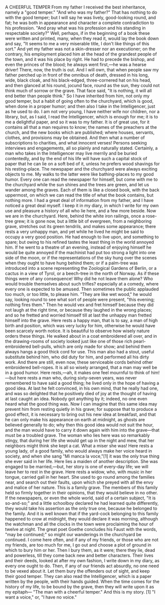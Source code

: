 A CHEERFUL TEMPER
From
my
father
I
received
the
best
inheritance,
namely
a
"good
temper."
"And
who
was
my
father?"
That
has
nothing
to
do
with
the
good
temper;
but
I
will
say
he
was
lively,
good-looking
round,
and
fat;
he
was
both
in
appearance
and
character
a
complete
contradiction
to
his
profession.
"And
pray
what
was
his
profession
and
his
standing
in
respectable
society?"
Well,
perhaps,
if
in
the
beginning
of
a
book
these
were
written
and
printed,
many,
when
they
read
it,
would
lay
the
book
down
and
say,
"It
seems
to
me
a
very
miserable
title,
I
don't
like
things
of
this
sort."
And
yet
my
father
was
not
a
skin-dresser
nor
an
executioner;
on
the
contrary,
his
employment
placed
him
at
the
head
of
the
grandest
people
of
the
town,
and
it
was
his
place
by
right.
He
had
to
precede
the
bishop,
and
even
the
princes
of
the
blood;
he
always
went
first,—he
was
a
hearse
driver!
There,
now,
the
truth
is
out.
And
I
will
own,
that
when
people
saw
my
father
perched
up
in
front
of
the
omnibus
of
death,
dressed
in
his
long,
wide,
black
cloak,
and
his
black-edged,
three-cornered
hat
on
his
head,
and
then
glanced
at
his
round,
jocund
face,
round
as
the
sun,
they
could
not
think
much
of
sorrow
or
the
grave.
That
face
said,
"It
is
nothing,
it
will
all
end
better
than
people
think."
So
I
have
inherited
from
him,
not
only
my
good
temper,
but
a
habit
of
going
often
to
the
churchyard,
which
is
good,
when
done
in
a
proper
humor;
and
then
also
I
take
in
the
Intelligencer,
just
as
he
used
to
do.
I
am
not
very
young,
I
have
neither
wife
nor
children,
nor
a
library,
but,
as
I
said,
I
read
the
Intelligencer,
which
is
enough
for
me;
it
is
to
me
a
delightful
paper,
and
so
it
was
to
my
father.
It
is
of
great
use,
for
it
contains
all
that
a
man
requires
to
know;
the
names
of
the
preachers
at
the
church,
and
the
new
books
which
are
published;
where
houses,
servants,
clothes,
and
provisions
may
be
obtained.
And
then
what
a
number
of
subscriptions
to
charities,
and
what
innocent
verses!
Persons
seeking
interviews
and
engagements,
all
so
plainly
and
naturally
stated.
Certainly,
a
man
who
takes
in
the
Intelligencer
may
live
merrily
and
be
buried
contentedly,
and
by
the
end
of
his
life
will
have
such
a
capital
stock
of
paper
that
he
can
lie
on
a
soft
bed
of
it,
unless
he
prefers
wood
shavings
for
his
resting-place.
The
newspaper
and
the
churchyard
were
always
exciting
objects
to
me.
My
walks
to
the
latter
were
like
bathing-places
to
my
good
humor.
Every
one
can
read
the
newspaper
for
himself,
but
come
with
me
to
the
churchyard
while
the
sun
shines
and
the
trees
are
green,
and
let
us
wander
among
the
graves.
Each
of
them
is
like
a
closed
book,
with
the
back
uppermost,
on
which
we
can
read
the
title
of
what
the
book
contains,
but
nothing
more.
I
had
a
great
deal
of
information
from
my
father,
and
I
have
noticed
a
great
deal
myself.
I
keep
it
in
my
diary,
in
which
I
write
for
my
own
use
and
pleasure
a
history
of
all
who
lie
here,
and
a
few
more
beside.
Now
we
are
in
the
churchyard.
Here,
behind
the
white
iron
railings,
once
a
rose-tree
grew;
it
is
gone
now,
but
a
little
bit
of
evergreen,
from
a
neighboring
grave,
stretches
out
its
green
tendrils,
and
makes
some
appearance;
there
rests
a
very
unhappy
man,
and
yet
while
he
lived
he
might
be
said
to
occupy
a
very
good
position.
He
had
enough
to
live
upon,
and
something
to
spare;
but
owing
to
his
refined
tastes
the
least
thing
in
the
world
annoyed
him.
If
he
went
to
a
theatre
of
an
evening,
instead
of
enjoying
himself
he
would
be
quite
annoyed
if
the
machinist
had
put
too
strong
a
light
into
one
side
of
the
moon,
or
if
the
representations
of
the
sky
hung
over
the
scenes
when
they
ought
to
have
hung
behind
them;
or
if
a
palm-tree
was
introduced
into
a
scene
representing
the
Zoological
Gardens
of
Berlin,
or
a
cactus
in
a
view
of
Tyrol,
or
a
beech-tree
in
the
north
of
Norway.
As
if
these
things
were
of
any
consequence!
Why
did
he
not
leave
them
alone?
Who
would
trouble
themselves
about
such
trifles?
especially
at
a
comedy,
where
every
one
is
expected
to
be
amused.
Then
sometimes
the
public
applauded
too
much,
or
too
little,
to
please
him.
"They
are
like
wet
wood,"
he
would
say,
looking
round
to
see
what
sort
of
people
were
present,
"this
evening;
nothing
fires
them."
Then
he
would
vex
and
fret
himself
because
they
did
not
laugh
at
the
right
time,
or
because
they
laughed
in
the
wrong
places;
and
so
he
fretted
and
worried
himself
till
at
last
the
unhappy
man
fretted
himself
into
the
grave.
Here
rests
a
happy
man,
that
is
to
say,
a
man
of
high
birth
and
position,
which
was
very
lucky
for
him,
otherwise
he
would
have
been
scarcely
worth
notice.
It
is
beautiful
to
observe
how
wisely
nature
orders
these
things.
He
walked
about
in
a
coat
embroidered
all
over,
and
in
the
drawing-rooms
of
society
looked
just
like
one
of
those
rich
pearl-embroidered
bell-pulls,
which
are
only
made
for
show;
and
behind
them
always
hangs
a
good
thick
cord
for
use.
This
man
also
had
a
stout,
useful
substitute
behind
him,
who
did
duty
for
him,
and
performed
all
his
dirty
work.
And
there
are
still,
even
now,
these
serviceable
cords
behind
other
embroidered
bell-ropes.
It
is
all
so
wisely
arranged,
that
a
man
may
well
be
in
a
good
humor.
Here
rests,—ah,
it
makes
one
feel
mournful
to
think
of
him!—but
here
rests
a
man
who,
during
sixty-seven
years,
was
never
remembered
to
have
said
a
good
thing;
he
lived
only
in
the
hope
of
having
a
good
idea.
At
last
he
felt
convinced,
in
his
own
mind,
that
he
really
had
one,
and
was
so
delighted
that
he
positively
died
of
joy
at
the
thought
of
having
at
last
caught
an
idea.
Nobody
got
anything
by
it;
indeed,
no
one
even
heard
what
the
good
thing
was.
Now
I
can
imagine
that
this
same
idea
may
prevent
him
from
resting
quietly
in
his
grave;
for
suppose
that
to
produce
a
good
effect,
it
is
necessary
to
bring
out
his
new
idea
at
breakfast,
and
that
he
can
only
make
his
appearance
on
earth
at
midnight,
as
ghosts
are
believed
generally
to
do;
why
then
this
good
idea
would
not
suit
the
hour,
and
the
man
would
have
to
carry
it
down
again
with
him
into
the
grave—that
must
be
a
troubled
grave.
The
woman
who
lies
here
was
so
remarkably
stingy,
that
during
her
life
she
would
get
up
in
the
night
and
mew,
that
her
neighbors
might
think
she
kept
a
cat.
What
a
miser
she
was!
Here
rests
a
young
lady,
of
a
good
family,
who
would
always
make
her
voice
heard
in
society,
and
when
she
sang
"Mi
manca
la
voce,"[1]
it
was
the
only
true
thing
she
ever
said
in
her
life.
Here
lies
a
maiden
of
another
description.
She
was
engaged
to
be
married,—but,
her
story
is
one
of
every-day
life;
we
will
leave
her
to
rest
in
the
grave.
Here
rests
a
widow,
who,
with
music
in
her
tongue,
carried
gall
in
her
heart.
She
used
to
go
round
among
the
families
near,
and
search
out
their
faults,
upon
which
she
preyed
with
all
the
envy
and
malice
of
her
nature.
This
is
a
family
grave.
The
members
of
this
family
held
so
firmly
together
in
their
opinions,
that
they
would
believe
in
no
other.
If
the
newspapers,
or
even
the
whole
world,
said
of
a
certain
subject,
"It
is
so-and-so;"
and
a
little
schoolboy
declared
he
had
learned
quite
differently,
they
would
take
his
assertion
as
the
only
true
one,
because
he
belonged
to
the
family.
And
it
is
well
known
that
if
the
yard-cock
belonging
to
this
family
happened
to
crow
at
midnight,
they
would
declare
it
was
morning,
although
the
watchman
and
all
the
clocks
in
the
town
were
proclaiming
the
hour
of
twelve
at
night.
The
great
poet
Goethe
concludes
his
Faust
with
the
words,
"may
be
continued;"
so
might
our
wanderings
in
the
churchyard
be
continued.
I
come
here
often,
and
if
any
of
my
friends,
or
those
who
are
not
my
friends,
are
too
much
for
me,
I
go
out
and
choose
a
plot
of
ground
in
which
to
bury
him
or
her.
Then
I
bury
them,
as
it
were;
there
they
lie,
dead
and
powerless,
till
they
come
back
new
and
better
characters.
Their
lives
and
their
deeds,
looked
at
after
my
own
fashion,
I
write
down
in
my
diary,
as
every
one
ought
to
do.
Then,
if
any
of
our
friends
act
absurdly,
no
one
need
to
be
vexed
about
it.
Let
them
bury
the
offenders
out
of
sight,
and
keep
their
good
temper.
They
can
also
read
the
Intelligencer,
which
is
a
paper
written
by
the
people,
with
their
hands
guided.
When
the
time
comes
for
the
history
of
my
life,
to
be
bound
by
the
grave,
then
they
will
write
upon
it
as
my
epitaph—
"The
man
with
a
cheerful
temper."
And
this
is
my
story.
[1]
"I
want
a
voice,"
or,
"I
have
no
voice."

